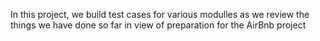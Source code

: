 In this project, we build test cases for various modulles as we review the things we have done so far in view of preparation for the AirBnb project

